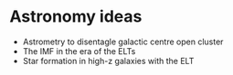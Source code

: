 # Astronomy ideas

* Astrometry to disentagle galactic centre open cluster
* The IMF in the era of the ELTs
* Star formation in high-z galaxies with the ELT

